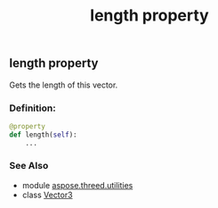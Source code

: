 ﻿---
title: length property
second_title: Aspose.3D for Python via .NET API References
description: 
type: docs
weight: 160
url: /python-net/aspose.threed.utilities/vector3/length/
is_root: false
---

## length property


Gets the length of this vector.
### Definition:
```python
@property
def length(self):
    ...
```

### See Also
* module [aspose.threed.utilities](../../)
* class [Vector3](/3d/python-net/aspose.threed.utilities/vector3)
